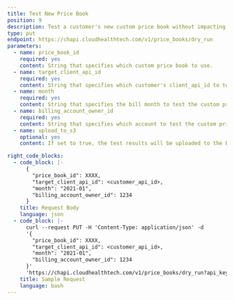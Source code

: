 ```yaml
---
title: Test New Price Book
position: 9
description: Test a customer's new custom price book without impacting the customer's CloudHealth environment. The test results are emailed to the email address specified in the partner CloudHealth account profile. See [Understand Price Book Test Results](#price-book_understand-price-book-test-results).
type: put
endpoint: https://chapi.cloudhealthtech.com/v1/price_books/dry_run
parameters:
  - name: price_book_id
    required: yes
    content: String that specifies which custom price book to use.
  - name: target_client_api_id
    required: yes
    content: String that specifies which customer's client_api_id to test the custom price book on.
  - name: month
    required: yes
    content: String that specifies the bill month to test the custom price book on.
  - name: billing_account_owner_id
    required: yes
    content: String that specifies which account to test the custom price book on.
  - name: upload_to_s3
    optional: yes
    content: If set to true, the test results will be uploaded to the Bill Generation S3 bucket configured in the UI under Setup > Admin > Settings, within the 'cpb-dryrun-results' directory. Default value is false and an email will be sent.

right_code_blocks:
  - code_block: |-
      {
        "price_book_id": XXXX,
        "target_client_api_id": <customer_api_id>,
        "month": "2021-01",
        "billing_account_owner_id": 1234
      }
    title: Request Body
    language: json
  - code_block: |-
      curl --request PUT -H 'Content-Type: application/json' -d
      '{
        "price_book_id": XXXX,
        "target_client_api_id": <customer_api_id>,
        "month": "2021-01",
        "billing_account_owner_id": 1234
      }'
      'https://chapi.cloudhealthtech.com/v1/price_books/dry_run?api_key=<your_api_key>'
    title: Sample Request
    language: bash
---
```


